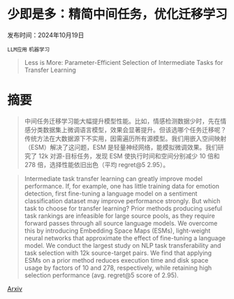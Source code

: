 # 少即是多：精简中间任务，优化迁移学习

发布时间：2024年10月19日

`LLM应用` `机器学习`

> Less is More: Parameter-Efficient Selection of Intermediate Tasks for Transfer Learning

# 摘要

> 中间任务迁移学习能大幅提升模型性能。比如，情感检测数据少时，先在情感分类数据集上微调语言模型，效果会显著提升。但该选哪个任务迁移呢？传统方法在大数据源下不实用，因需遍历所有源模型。我们用嵌入空间映射（ESM）解决了这问题，ESM 是轻量神经网络，能模拟微调效果。我们研究了 12k 对源-目标任务，发现 ESM 使执行时间和空间分别减少 10 倍和 278 倍，选择性能依旧出色（平均 regret@5 2.95）。

> Intermediate task transfer learning can greatly improve model performance. If, for example, one has little training data for emotion detection, first fine-tuning a language model on a sentiment classification dataset may improve performance strongly. But which task to choose for transfer learning? Prior methods producing useful task rankings are infeasible for large source pools, as they require forward passes through all source language models. We overcome this by introducing Embedding Space Maps (ESMs), light-weight neural networks that approximate the effect of fine-tuning a language model. We conduct the largest study on NLP task transferability and task selection with 12k source-target pairs. We find that applying ESMs on a prior method reduces execution time and disk space usage by factors of 10 and 278, respectively, while retaining high selection performance (avg. regret@5 score of 2.95).

[Arxiv](https://arxiv.org/abs/2410.15148)